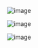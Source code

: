 ![image](https://github.com/web-god/parallax-scrolling-jungle/assets/132649294/3f80e8b6-e6e8-4047-a618-79a28aa0f5c3)

![image](https://github.com/web-god/parallax-scrolling-jungle/assets/132649294/c547cb8a-b02d-4735-8d20-bf94a0552e5e)

![image](https://github.com/web-god/parallax-scrolling-jungle/assets/132649294/60c77c7d-4c1d-48b0-8ed3-0ab6b77d3622)
